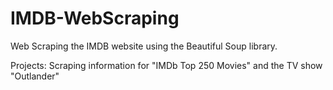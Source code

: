 # IMDB-WebScraping
Web Scraping the IMDB website using the Beautiful Soup library.

Projects: Scraping information for "IMDb Top 250 Movies" and the TV show "Outlander"
